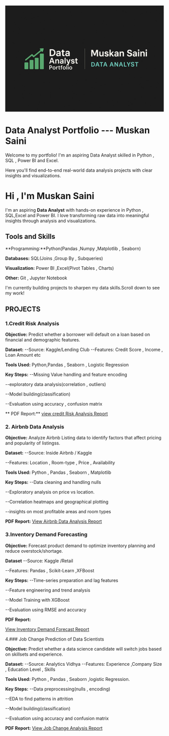 ![Data Analyst Portfolio](https://github.com/MuskanSaini1/data-analyst-portfolio/blob/main/Data%20Analyst%20Portfolio.jpg)

# Data Analyst Portfolio --- Muskan Saini

Welcome to my portfolio! I'm an aspiring Data Analyst skilled in Python , SQL , Power BI and Excel.

Here you'll find end-to-end real-world data analysis projects with clear insights and visualizations.


# Hi , I'm Muskan Saini
I'm an aspiring **Data Analyst** with hands-on experience in Python , SQL,Excel and Power BI.
I love transforming raw data into meaningful insights through analysis and visualizations.

## Tools and Skills
**Programming:**Python(Pandas ,Numpy ,Matplotlib , Seaborn)

**Databases:** SQL(Joins ,Group By , Subqueries)

**Visualization:** Power BI ,Excel(Pivot Tables , Charts)

**Other:** Git , Jupyter Notebook

I'm currently building projects to sharpen my data skills.Scroll down to see my work!


## PROJECTS

### 1.Credit Risk Analysis
**Objective:**
Predict whether a borrower will default on a loan based on financial and demographic features.

**Dataset:**
--Source: Kaggle/Lending Club
--Features: Credit Score , Income , Loan Amount etc

**Tools Used:**
Python,Pandas , Seaborn , Logistic Regression

**Key Steps:**
--Missing Value handling and feature encoding

--exploratory data analysis(correlation , outliers)

--Model building(classification)

--Evaluation using accuracy , confusion matrix

** PDF Report:**
[view credit Risk Analysis Report](https://github.com/MuskanSaini1/data-analyst-portfolio/blob/main/Credit_Risk_Analysis.pdf)



### 2. Airbnb Data Analysis

**Objective:**
Analyze Airbnb Listing data to identify factors that affect pricing and popularity of listingss.

**Dataset:**
--Source: Inside Airbnb / Kaggle

--Features: Location , Room-type , Price , Availability

**Tools Used:**
Python , Pandas , Seaborn , Matplotlib

**Key Steps:**
--Data cleaning and handling nulls

--Exploratory analysis on price vs location.

--Correlation heatmaps and geographical plotting

--insights on most profitable areas and room types

**PDF Report:**
[View Airbnb Data Analysis Report](https://github.com/MuskanSaini1/data-analyst-portfolio/blob/main/Airbnb%20Data%20Analysis(Project).pdf)



### 3.Inventory Demand Forecasting

**Objective:**
Forecast product demand to optimize inventory planning and reduce overstock/shortage.

**Dataset**
--Source: Kaggle /Retail

--Features: Pandas , Scikit-Learn ,XFBoost

**Key Steps:**
--Time-series preparation and lag features

--Feature engineering and trend analysis 

--Model Training with XGBoost

--Evaluation using RMSE and accuracy

**PDF Report:**

[View Inventory Demand Forecast Report](https://github.com/MuskanSaini1/data-analyst-portfolio/blob/main/Inventory_Project_RealWorld_Updated.pdf)



4.### Job Change Prediction of Data Scientists

**Objective:**
Predict whether a data science candidate will switch jobs based on skillsets and experience.

**Dataset:**
--Source: Analytics Vidhya
--Features: Experience ,Company Size , Education Level , Skills

**Tools Used:**
Python , Pandas , Seaborn ,logistic Regression.

**Key Steps:**
--Data preprocessing(nulls , encoding)

--EDA to find patterns in attrition

--Model building(classification)

--Evaluation using accuracy and confusion matrix


**PDF Report:**
[View Job Change Analysis Report](https://github.com/MuskanSaini1/data-analyst-portfolio/blob/main/Job_Change_Analysis.pdf)
